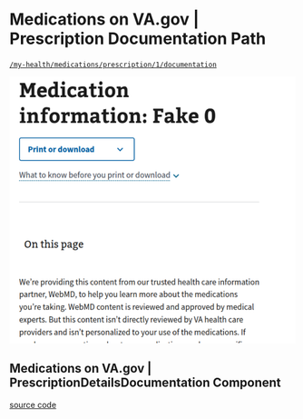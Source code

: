 # Medications on VA.gov | Prescription Documentation Path

[`/my-health/medications/prescription/1/documentation`](https://staging.va.gov/my-health/medications/prescription/1/documentation)

![Prescription documentation view](images/web-prescription-documentation.png)


## Medications on VA.gov | PrescriptionDetailsDocumentation Component

[source code](https://github.com/department-of-veterans-affairs/vets-website/blob/main/src/applications/mhv-medications/containers/PrescriptionDetailsDocumentation.jsx)
